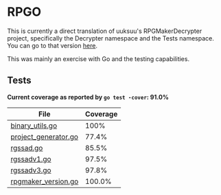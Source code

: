 # RPGO

This is currently a direct translation of uuksuu's RPGMakerDecrypter project,
specifically the Decrypter namespace and the Tests namespace. You can go to that
version [here](https://github.com/uuksu/RPGMakerDecrypter/).

This was mainly an exercise with Go and the testing capabilities.

## Tests

**Current coverage as reported by `go test -cover`: 91.0%**

|File|Coverage|
|-|-|
|[binary_utils.go](binary_utils.go)|100%|
|[project_generator.go](project_generator.go)|77.4%|
|[rgssad.go](rgssad.go)|85.5%|
|[rgssadv1.go](rgssadv1.go)|97.5%|
|[rgssadv3.go](rgssadv3.go)|97.8%|
|[rpgmaker_version.go](rpgmaker_version.go)|100.0%|

